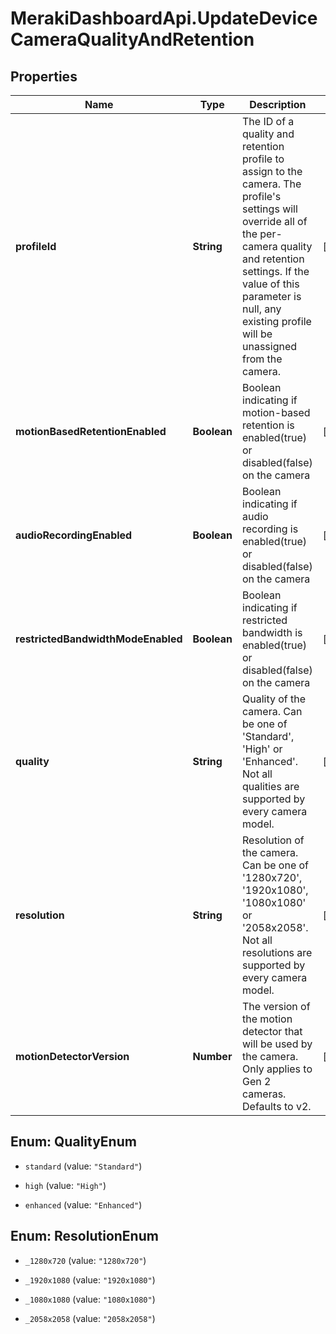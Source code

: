 # MerakiDashboardApi.UpdateDeviceCameraQualityAndRetention

## Properties
Name | Type | Description | Notes
------------ | ------------- | ------------- | -------------
**profileId** | **String** | The ID of a quality and retention profile to assign to the camera. The profile's settings will override all of the per-camera quality and retention settings. If the value of this parameter is null, any existing profile will be unassigned from the camera. | [optional] 
**motionBasedRetentionEnabled** | **Boolean** | Boolean indicating if motion-based retention is enabled(true) or disabled(false) on the camera | [optional] 
**audioRecordingEnabled** | **Boolean** | Boolean indicating if audio recording is enabled(true) or disabled(false) on the camera | [optional] 
**restrictedBandwidthModeEnabled** | **Boolean** | Boolean indicating if restricted bandwidth is enabled(true) or disabled(false) on the camera | [optional] 
**quality** | **String** | Quality of the camera. Can be one of 'Standard', 'High' or 'Enhanced'. Not all qualities are supported by every camera model. | [optional] 
**resolution** | **String** | Resolution of the camera. Can be one of '1280x720', '1920x1080', '1080x1080' or '2058x2058'. Not all resolutions are supported by every camera model. | [optional] 
**motionDetectorVersion** | **Number** | The version of the motion detector that will be used by the camera. Only applies to Gen 2 cameras. Defaults to v2. | [optional] 


<a name="QualityEnum"></a>
## Enum: QualityEnum


* `standard` (value: `"Standard"`)

* `high` (value: `"High"`)

* `enhanced` (value: `"Enhanced"`)




<a name="ResolutionEnum"></a>
## Enum: ResolutionEnum


* `_1280x720` (value: `"1280x720"`)

* `_1920x1080` (value: `"1920x1080"`)

* `_1080x1080` (value: `"1080x1080"`)

* `_2058x2058` (value: `"2058x2058"`)




